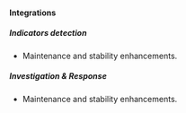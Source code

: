 
#### Integrations
##### Indicators detection
- Maintenance and stability enhancements.
##### Investigation & Response
- Maintenance and stability enhancements.
